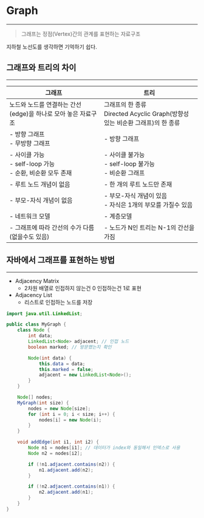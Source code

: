 # Graph
---

> 그래프는 정점(Vertex)간의 관계를 표현하는 자료구조

지하철 노선도를 생각하면 기억하기 쉽다.

## 그래프와 트리의 차이
---

|그래프|트리|
|---|---|
|노드와 노드를 연결하는 간선(edge)을 하나로 모아 놓은 자료구조|그래프의 한 종류 <br> Directed Acyclic Graph(방향성 있는 비순환 그래프)의 한 종류|
|- 방향 그래프 <br> - 무방향 그래프|- 방향 그래프|
|- 사이클 가능 <br> - self-loop 가능 <br> - 순환, 비순환 모두 존재|- 사이클 불가능 <br> - self-loop 불가능 <br> - 비순환 그래프|
|- 루트 노드 개념이 없음|- 한 개의 루트 노드만 존재|
|- 부모-자식 개념이 없음|- 부모-자식 개념이 있음 <br> - 자식은 1개의 부모를 가질수 있음|
|- 네트워크 모델|- 계층모델|
|- 그래프에 따라 간선의 수가 다름(없을수도 있음)|- 노드가 N인 트리는 N-1의 간선을 가짐|

## 자바에서 그래프를 표현하는 방법
---

- Adjacency Matrix
    - 2차원 배열로 인접하지 않는건 0 인접하는건 1로 표현
- Adjacency List
    - 리스트로 인접하는 노드를 저장

```java
import java.util.LinkedList;

public class MyGraph {
    class Node {
        int data;
        LinkedList<Node> adjacent; // 인접 노드
        boolean marked; // 방문했는지 확인

        Node(int data) {
            this.data = data;
            this.marked = false;
            adjacent = new LinkedList<Node>();
        }
    }

    Node[] nodes;
    MyGraph(int size) {
        nodes = new Node[size];
        for (int i = 0; i < size; i++) {
            nodes[i] = new Node(i);
        }
    }

    void addEdge(int i1, int i2) {
        Node n1 = nodes[i1]; // 데이터가 index와 동일해서 인덱스로 사용
        Node n2 = nodes[i2];

        if (!n1.adjacent.contains(n2)) {
            n1.adjacent.add(n2);
        }

        if (!n2.adjacent.contains(n1)) {
            n2.adjacent.add(n1);
        }
    }
}
```